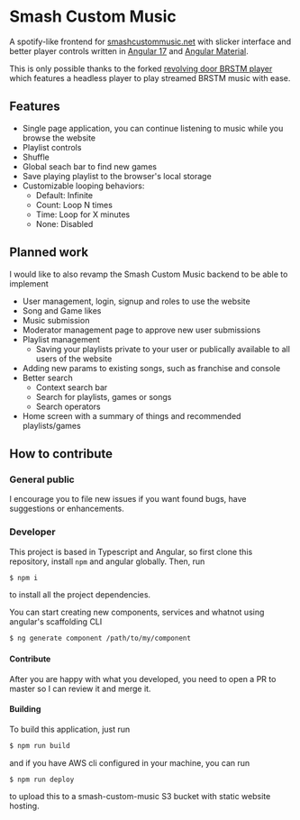 
# Smash Custom Music

A spotify-like frontend for [smashcustommusic.net](https://smashcustommusic.net/) with slicker interface and better player controls written in [Angular 17](https://angular.io) and [Angular Material](https://material.angular.io/).

This is only possible thanks to the forked [revolving door BRSTM player](https://github.com/john-wd/revolving-door-brstm) which features a headless player to play streamed BRSTM music with ease.

## Features

- Single page application, you can continue listening to music while you browse the website
- Playlist controls
- Shuffle
- Global seach bar to find new games
- Save playing playlist to the browser's local storage
- Customizable looping behaviors: 
  - Default: Infinite
  - Count: Loop N times
  - Time: Loop for X minutes
  - None: Disabled 

## Planned work

I would like to also revamp the Smash Custom Music backend to be able to implement

- User management, login, signup and roles to use the website
- Song and Game likes
- Music submission
- Moderator management page to approve new user submissions
- Playlist management
  - Saving your playlists private to your user or publically available to all users of the website
- Adding new params to existing songs, such as franchise and console
- Better search
  - Context search bar
  - Search for playlists, games or songs
  - Search operators
- Home screen with a summary of things and recommended playlists/games

## How to contribute

### General public

I encourage you to file new issues if you want found bugs, have suggestions or enhancements.

### Developer

This project is based in Typescript and Angular, so first clone this repository, install `npm` and angular globally. Then, run

```sh
$ npm i
```

to install all the project dependencies.

You can start creating new components, services and whatnot using angular's scaffolding CLI

```sh
$ ng generate component /path/to/my/component
```

#### Contribute

After you are happy with what you developed, you need to open a PR to master so I can review it and merge it.

#### Building 

To build this application, just run

```sh
$ npm run build
```

and if you have AWS cli configured in your machine, you can run

```sh
$ npm run deploy
```

to upload this to a smash-custom-music S3 bucket with static website hosting.
